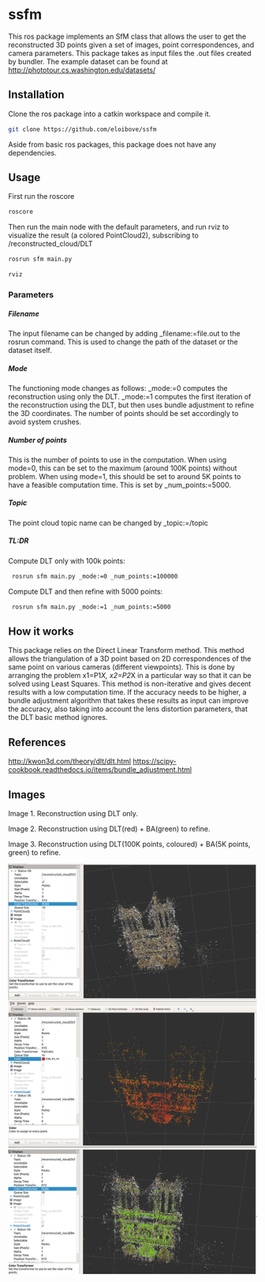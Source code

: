 # ssfm

This ros package implements an SfM class that allows the user to get the reconstructed 3D points given a set of images, point correspondences, and camera parameters. This package takes as input files the .out files created by bundler. The example dataset can be found at http://phototour.cs.washington.edu/datasets/

## Installation

Clone the ros package into a catkin workspace and compile it. 

```bash
git clone https://github.com/eloibove/ssfm
```

Aside from basic ros packages, this package does not have any dependencies.

## Usage

First run the roscore
```bash
roscore
```
Then run the main node with the default parameters, and run rviz to visualize the result (a colored PointCloud2), subscribing to /reconstructed_cloud/DLT

```bash
rosrun sfm main.py
```
```bash
rviz
```
### Parameters
##### Filename
The input filename can be changed by adding _filename:=file.out to the rosrun command. This is used to change the path of the dataset or the dataset itself.
##### Mode
The functioning mode changes as follows: _mode:=0 computes the reconstruction using only the DLT. _mode:=1 computes the first iteration of the reconstruction using the DLT, but then uses bundle adjustment to refine the 3D coordinates. The number of points should be set accordingly to avoid system crushes.
##### Number of points
This is the number of points to use in the computation. When using mode=0, this can be set to the maximum (around 100K points) without problem. When using mode=1, this should be set to around 5K points to have a feasible computation time. This is set by _num_points:=5000.
##### Topic
The point cloud topic name can be changed by _topic:=/topic
##### TL:DR
Compute DLT only with 100k points:
```bash
 rosrun sfm main.py _mode:=0 _num_points:=100000
```
Compute DLT and then refine with 5000 points:
```bash
 rosrun sfm main.py _mode:=1 _num_points:=5000
```

## How it works
This package relies on the Direct Linear Transform method. This method allows the triangulation of a 3D point based on 2D correspondences of the same point on various cameras (different viewpoints). This is done by arranging the problem x1=P1*X, x2=P2*X in a particular way so that it can be solved using Least Squares. This method is non-iterative and gives decent results with a low computation time. If the accuracy needs to be higher, a bundle adjustment algorithm that takes these results as input can improve the accuracy, also taking into account the lens distortion parameters, that the DLT basic method ignores.


## References
http://kwon3d.com/theory/dlt/dlt.html
https://scipy-cookbook.readthedocs.io/items/bundle_adjustment.html

## Images
Image 1. Reconstruction using DLT only.

Image 2. Reconstruction using DLT(red) + BA(green) to refine.  

Image 3. Reconstruction using DLT(100K points, coloured) + BA(5K points, green) to refine. 


![DLT only](https://github.com/eloibove/ssfm/blob/main/images/DLT.png?raw=true)
![DLT + Bundle adjustment 1](https://github.com/eloibove/ssfm/blob/main/images/DLT%2BBA.png?raw=true)
![DLT + Bundle adjustment 2](https://github.com/eloibove/ssfm/blob/main/images/DLT%2BBA2.png?raw=true)

